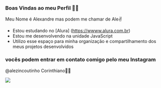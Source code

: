 ### Boas Vindas ao meu Perfil 🖤🤍

Meu Nome é Alexandre mas podem me chamar de Ale✌️

- Estou estudando no [Alura] (https://wwww.alura.com.br)
- Estou me desenvolvendo na unidade JavaScript
-  Utilizo esse espaço para minha organização e compartilhamento dos meus projetos desenvolvidos

### vocês podem entrar em contato comigo pelo meu Instagram
@alezincoutinho
Corinthiano🖤🤍

![](https://media1.tenor.com/m/MCBkr6dWLkUAAAAd/corinthians-rodrigo-garro.gif)
